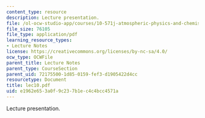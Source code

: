 ```yaml
---
content_type: resource
description: Lecture presentation.
file: /ol-ocw-studio-app/courses/10-571j-atmospheric-physics-and-chemistry-spring-2006/e1962e653a0f9c237b1ec4c4bcc4571a_lec10.pdf
file_size: 76105
file_type: application/pdf
learning_resource_types:
- Lecture Notes
license: https://creativecommons.org/licenses/by-nc-sa/4.0/
ocw_type: OCWFile
parent_title: Lecture Notes
parent_type: CourseSection
parent_uid: 72175500-1d85-0159-fef3-d1905422d4cc
resourcetype: Document
title: lec10.pdf
uid: e1962e65-3a0f-9c23-7b1e-c4c4bcc4571a
---
```

Lecture presentation.